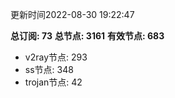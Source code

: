 更新时间2022-08-30 19:22:47

**总订阅: 73**
**总节点: 3161**
**有效节点: 683**
- v2ray节点: 293
- ss节点: 348
- trojan节点: 42
